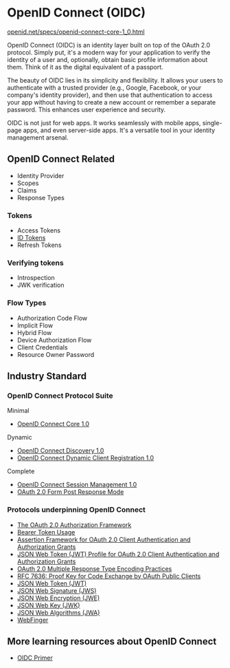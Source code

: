 
# OpenID Connect (OIDC)

[openid.net/specs/openid-connect-core-1_0.html](https://openid.net/specs/openid-connect-core-1_0.html)

OpenID Connect (OIDC) is an identity layer built on top of the OAuth 2.0 protocol. Simply put, it's a modern way for your application to verify the identity of a user and, optionally, obtain basic profile information about them. Think of it as the digital equivalent of a passport.

The beauty of OIDC lies in its simplicity and flexibility. It allows your users to authenticate with a trusted provider (e.g., Google, Facebook, or your company's identity provider), and then use that authentication to access your app without having to create a new account or remember a separate password. This enhances user experience and security.

OIDC is not just for web apps. It works seamlessly with mobile apps, single-page apps, and even server-side apps. It's a versatile tool in your identity management arsenal.

## OpenID Connect Related

* Identity Provider
* Scopes
* Claims
* Response Types

### Tokens

* Access Tokens
* [ID Tokens](./id-token)
* Refresh Tokens

### Verifying tokens

* Introspection
* JWK verification

### Flow Types

* Authorization Code Flow
* Implicit Flow
* Hybrid Flow
* Device Authorization Flow
* Client Credentials
* Resource Owner Password

## Industry Standard

### OpenID Connect Protocol Suite

Minimal

* [OpenID Connect Core 1.0](https://openid.net/specs/openid-connect-core-1_0.html)

Dynamic

* [OpenID Connect Discovery 1.0](https://openid.net/specs/openid-connect-discovery-1_0.html)
* [OpenID Connect Dynamic Client Registration 1.0](https://openid.net/specs/openid-connect-registration-1_0.html)

Complete

* [OpenID Connect Session Management 1.0](https://openid.net/specs/openid-connect-session-1_0.html)
* [OAuth 2.0 Form Post Response Mode](https://openid.net/specs/oauth-v2-form-post-response-mode-1_0.html)

### Protocols underpinning OpenID Connect

* [The OAuth 2.0 Authorization Framework](https://datatracker.ietf.org/doc/html/rfc6749)
* [Bearer Token Usage](https://datatracker.ietf.org/doc/html/rfc6750)
* [Assertion Framework for OAuth 2.0 Client Authentication and Authorization Grants](https://datatracker.ietf.org/doc/html/rfc7521)
* [JSON Web Token (JWT) Profile for OAuth 2.0 Client Authentication and Authorization Grants](https://datatracker.ietf.org/doc/html/rfc7523)
* [OAuth 2.0 Multiple Response Type Encoding Practices](https://openid.net/specs/oauth-v2-multiple-response-types-1_0.html)
* [RFC 7636: Proof Key for Code Exchange by OAuth Public Clients](https://www.rfc-editor.org/rfc/rfc7636)
* [JSON Web Token (JWT)](https://datatracker.ietf.org/doc/html/rfc7519)
* [JSON Web Signature (JWS)](https://datatracker.ietf.org/doc/html/rfc7515)
* [JSON Web Encryption (JWE)](https://datatracker.ietf.org/doc/html/rfc7516)
* [JSON Web Key (JWK)](https://datatracker.ietf.org/doc/html/rfc7517)
* [JSON Web Algorithms (JWA)](https://datatracker.ietf.org/doc/html/rfc7518)
* [WebFinger](https://datatracker.ietf.org/doc/html/rfc7033)

## More learning resources about OpenID Connect

* [OIDC Primer](https://developer.okta.com/blog/2017/07/25/oidc-primer-part-1)